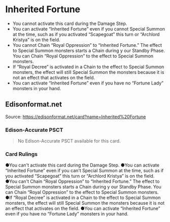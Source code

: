 # Inherited Fortune

*   You cannot activate this card during the Damage Step.
*   You can activate “Inherited Fortune” even if you cannot Special Summon at the time, such as if you activated “Scapegoat” this turn or “Archlord Kristya” is on the field.
*   You cannot Chain “Royal Oppression” to “Inherited Fortune.” The effect to Special Summon monsters starts a Chain during y our Standby Phase. You can Chain “Royal Oppression” to the effect to Special Summon monsters.
*   If “Royal Decree” is activated in a Chain to the effect to Special Summon monsters, the effect will still Special Summon the monsters because it is not an effect that activates on the field.
*   You can activate “Inherited Fortune” even if you have no “Fortune Lady” monsters in your hand.

## Edisonformat.net

Source: https://edisonformat.net/card?name=Inherited%20Fortune

### Edison-Accurate PSCT

> No Edison-Accurate PSCT available for this card.

### Card Rulings

●You can't activate this card during the Damage Step.
●You can activate “Inherited Fortune” even if you can't Special Summon at the time, such as if you activated “Scapegoat” this turn or “Archlord Kristya” is on the field.
●You can't Chain “Royal Oppression” to “Inherited Fortune.” The effect to Special Summon monsters starts a Chain during y our Standby Phase. You can Chain “Royal Oppression” to the effect to Special Summon monsters.
●If “Royal Decree” is activated in a Chain to the effect to Special Summon monsters, the effect will still Special Summon the monsters because it is not an effect that activates on the field.
●You can activate “Inherited Fortune” even if you have no “Fortune Lady” monsters in your hand.
            